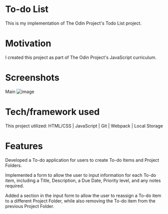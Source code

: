 # To-do List
This is my implementation of The Odin Project's Todo List project. 

# Motivation
I created this project as part of The Odin Project's JavaScript curriculum.

# Screenshots

Main ![image](https://user-images.githubusercontent.com/10659805/172234883-f6d0bd42-cd2d-4efc-a971-732cb0f855b7.png)

# Tech/framework used 
This project utilized: HTML/CSS | JavaScript | Git | Webpack | Local Storage

# Features
Developed a To-do application for users to create To-do Items and Project Folders.

Implemented a form to allow the user to input information for each To-do item, including a Title, Description, a Due Date, Priority level, and any notes required.

Added a section in the input form to allow the user to reassign a To-do item to a different Project Folder, while also removing the To-do item from the previous Project Folder.
